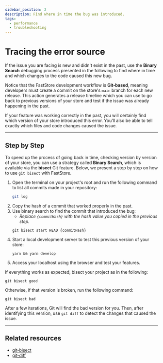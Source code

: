 ```yaml
---
sidebar_position: 2
description: Find where in time the bug was introduced.
tags:
  - performance
  - troubleshooting
---
```


# Tracing the error source

If the issue you are facing is new and didn't exist in the past, use the **Binary Search** debugging process presented in the following to find where in time and which changes to the code caused this new bug.

Notice that the FastStore development workflow is **Git-based**, meaning developers must create a commit on the store's `main` branch for each new release. This action generates a release timeline which you can use to go back to previous versions of your store and test if the issue was already happening in the past.

If your feature was working correctly in the past, you will certainly find which version of your store introduced this error. You'll also be able to tell exactly which files and code changes caused the issue.

---

## Step by Step

To speed up the process of going back in time, checking version by version of your store, you can use a strategy called **Binary Search**, which is available via the **bisect** Git feature. Below, we present a step by step on how to use `git bisect` with FastStore.

1. Open the terminal on your project's root and run the following command to list all commits made in your repository:
   ```sh
   git log
   ```
2. Copy the hash of a commit that worked properly in the past.
3. Use binary search to find the commit that introduced the bug:
   - _Replace `{commitHash}` with the hash value you copied in the previous step._
   ```
   git bisect start HEAD {commitHash}
   ```
4. Start a local development server to test this previous version of your store:
   ```
   yarn && yarn develop
   ```
5. Access your localhost using the browser and test your features.

If everything works as expected, bisect your project as in the following:

```
git bisect good
```

Otherwise, if that version is broken, run the following command:

```
git bisect bad
```

After a few iterations, Git will find the bad version for you. Then, after identifying this version, use `git diff` to detect the changes that caused the issue.

---

## Related resources

- [git-bisect](https://git-scm.com/docs/git-bisect)
- [git-diff](https://git-scm.com/docs/git-diff)
